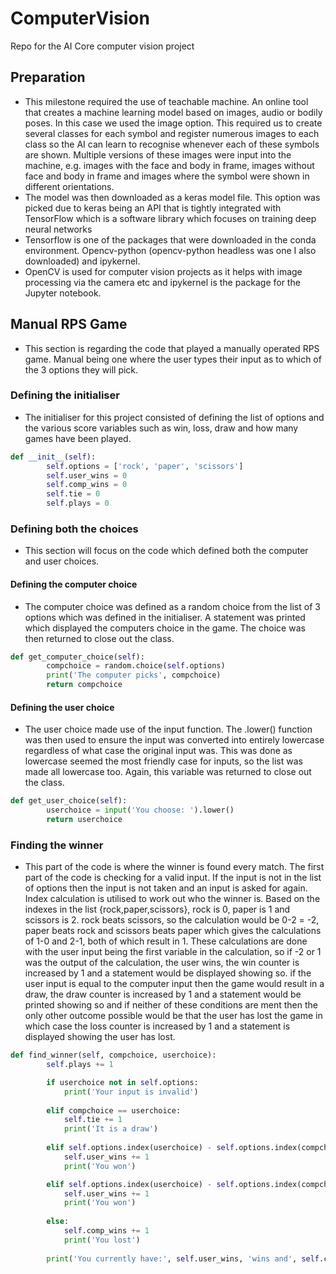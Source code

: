 # ComputerVision
 Repo for the AI Core computer vision project

## Preparation

- This milestone required the use of teachable machine. An online tool that creates a machine learning model based on images, audio or bodily poses. In this case we used the image option. This required us to create several classes for each symbol and register numerous images to each class so the AI can learn to recognise whenever each of these symbols are shown. Multiple versions of these images were input into the machine, e.g. images with the face and body in frame, images without face and body in frame and images where the symbol were shown in different orientations.
- The model was then downloaded as a keras model file. This option was picked due to keras being an API that is tightly integrated with TensorFlow which is a software library which focuses on training deep neural networks
- Tensorflow is one of the packages that were downloaded in the conda environment. Opencv-python (opencv-python headless was one I also downloaded) and ipykernel.
- OpenCV is used for computer vision projects as it helps with image processing via the camera etc and ipykernel is the package for the Jupyter notebook.

## Manual RPS Game

- This section is regarding the code that played a manually operated RPS game. Manual being one where the user types their input as to which of the 3 options they will pick.

### Defining the initialiser

- The initialiser for this project consisted of defining the list of options and the various score variables such as win, loss, draw and how many games have been played.

```python
def __init__(self):
        self.options = ['rock', 'paper', 'scissors']
        self.user_wins = 0
        self.comp_wins = 0
        self.tie = 0
        self.plays = 0
```

### Defining both the choices

- This section will focus on the code which defined both the computer and user choices.

#### Defining the computer choice

- The computer choice was defined as a random choice from the list of 3 options which was defined in the initialiser. A statement was printed which displayed the computers choice in the game. The choice was then returned to close out the class.

```python
def get_computer_choice(self):
        compchoice = random.choice(self.options)
        print('The computer picks', compchoice)
        return compchoice
```

#### Defining the user choice

- The user choice made use of the input function. The .lower() function was then used to ensure the input was converted into entirely lowercase regardless of what case the original input was. This was done as lowercase seemed the most friendly case for inputs, so the list was made all lowercase too. Again, this variable was returned to close out the class.

```python
def get_user_choice(self):
        userchoice = input('You choose: ').lower()
        return userchoice
```    

### Finding the winner

- This part of the code is where the winner is found every match. The first part of the code is checking for a valid input. If the input is not in the list of options then the input is not taken and an input is asked for again. Index calculation is utilised to work out who the winner is. Based on the indexes in the list {rock,paper,scissors}, rock is 0, paper is 1 and scissors is 2. rock beats scissors, so the calculation would be 0-2 = -2, paper beats rock and scissors beats paper which gives the calculations of 1-0 and 2-1, both of which result in 1. These calculations are done with the user input being the first variable in the calculation, so if -2 or 1 was the output of the calculation, the user wins, the win counter is increased by 1 and a statement would be displayed showing so. if the user input is equal to the computer input then the game would result in a draw, the draw counter is increased by 1 and a statement would be printed showing so and if neither of these conditions are ment then the only other outcome possible would be that the user has lost the game in which case the loss counter is increased by 1 and a statement is displayed showing the user has lost. 

```python
def find_winner(self, compchoice, userchoice): 
        self.plays += 1

        if userchoice not in self.options:
            print('Your input is invalid')
        
        elif compchoice == userchoice:
            self.tie += 1
            print('It is a draw')
        
        elif self.options.index(userchoice) - self.options.index(compchoice) == -2:
            self.user_wins += 1
            print('You won')

        elif self.options.index(userchoice) - self.options.index(compchoice) == 1:
            self.user_wins += 1
            print('You won')
            
        else:
            self.comp_wins += 1
            print('You lost')
        
        print('You currently have:', self.user_wins, 'wins and', self.comp_wins, 'losses and', self.tie, 'draws')
```
